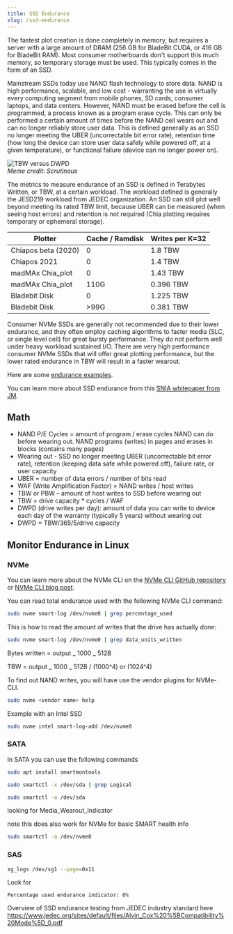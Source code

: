 ```yaml
---
title: SSD Endurance
slug: /ssd-endurance
---
```


The fastest plot creation is done completely in memory, but requires a server with a large amount of DRAM (256 GB for BladeBit CUDA, or 416 GB for BladeBit RAM). Most consumer motherboards don't support this much memory, so temporary storage must be used. This typically comes in the form of an SSD.

Mainstream SSDs today use NAND flash technology to store data. NAND is high performance, scalable, and low cost - warranting the use in virtually every computing segment from mobile phones, SD cards, consumer laptops, and data centers. However, NAND must be erased before the cell is programmed, a process known as a program erase cycle. This can only be performed a certain amount of times before the NAND cell wears out and can no longer reliably store user data. This is defined generally as an SSD no longer meeting the UBER (uncorrectable bit error rate), retention time (how long the device can store user data safely while powered off, at a given temperature), or functional failure (device can no longer power on).

<div style={{ textAlign: 'left' }}>
  <img src="/img/ssd-endurance/tbw_dwpd.png" alt="TBW versus DWPD" />
  <figcaption style={{ textAlign: 'left' }}>
    <em>Meme credit: Scrutinous</em>
  </figcaption>
</div>

The metrics to measure endurance of an SSD is defined in Terabytes Written, or TBW, at a certain workload. The workload defined is generally the JESD219 workload from JEDEC organization. An SSD can still plot well beyond meeting its rated TBW limit, because UBER can be measured (when seeing host errors) and retention is not required (Chia plotting requires temporary or ephemeral storage).

| Plotter             | Cache / Ramdisk | Writes per K=32 |
| ------------------- | --------------- | --------------- |
| Chiapos beta (2020) | 0               | 1.8 TBW         |
| Chiapos 2021        | 0               | 1.4 TBW         |
| madMAx Chia_plot    | 0               | 1.43 TBW        |
| madMAx Chia_plot    | 110G            | 0.396 TBW       |
| Bladebit Disk       | 0               | 1.225 TBW       |
| Bladebit Disk       | \>99G           | 0.381 TBW       |

Consumer NVMe SSDs are generally not recommended due to their lower endurance, and they often employ caching algorithms to faster media (SLC, or single level cell) for great bursty performance. They do not perform well under heavy workload sustained I/O.
There are very high performance consumer NVMe SSDs that will offer great plotting performance, but the lower rated endurance in TBW will result in a faster wearout.

Here are some [endurance examples](https://docs.google.com/spreadsheets/d/1mNUYRWeJUaijEZXupwP5k6IuATZGj1FB/edit#gid=1857251151).

You can learn more about SSD endurance from this [SNIA whitepaper from JM](https://www.snia.org/forums/cmsi/ssd-endurance).

## Math

- NAND P/E Cycles = amount of program / erase cycles NAND can do before wearing out. NAND programs (writes) in pages and erases in blocks (contains many pages)
- Wearing out - SSD no longer meeting UBER (uncorrectable bit error rate), retention (keeping data safe while powered off), failure rate, or user capacity
- UBER = number of data errors / number of bits read
- WAF (Write Amplification Factor) = NAND writes / host writes
- TBW or PBW – amount of host writes to SSD before wearing out
- TBW = drive capacity \* cycles / WAF
- DWPD (drive writes per day): amount of data you can write to device each day of the warranty (typically 5 years) without wearing out
- DWPD = TBW/365/5/drive capacity

## Monitor Endurance in Linux

### NVMe

You can learn more about the NVMe CLI on the [NVMe CLI GitHub repository](https://github.com/linux-nvme/nvme-cli) or [NVMe CLI blog post](https://nvmexpress.org/open-source-nvme-management-utility-nvme-command-line-interface-nvme-cli).

You can read total endurance used with the following NVMe CLI command:

```bash
sudo nvme smart-log /dev/nvme0 | grep percentage_used
```

This is how to read the amount of writes that the drive has actually done:

```bash
sudo nvme smart-log /dev/nvme0 | grep data_units_written
```

Bytes written = output _ 1000 _ 512B

TBW = output _ 1000 _ 512B / (1000^4) or (1024^4)

To find out NAND writes, you will have use the vendor plugins for NVMe-CLI.

```bash
sudo nvme <vendor name> help
```

Example with an Intel SSD

```bash
sudo nvme intel smart-log-add /dev/nvme0
```

### SATA

In SATA you can use the following commands

```bash
sudo apt install smartmontools
```

```bash
sudo smartctl -x /dev/sda | grep Logical
```

```bash
sudo smartctl -a /dev/sda
```

looking for Media_Wearout_Indicator

note this does also work for NVMe for basic SMART health info

```bash
sudo smartctl -a /dev/nvme0
```

### SAS

```bash
sg_logs /dev/sg1 --page=0x11
```

Look for

```
Percentage used endurance indicator: 0%
```

Overview of SSD endurance testing from JEDEC industry standard here
https://www.jedec.org/sites/default/files/Alvin_Cox%20%5BCompatibility%20Mode%5D_0.pdf
